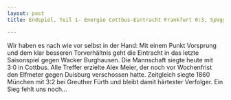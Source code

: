 ```yaml
---
layout: post
title: Endspiel, Teil 1- Energie Cottbus-Eintracht Frankfurt 0:3, SpVgg Greuther Fürth-1860 München 2:3

---
```


Wir haben es nach wie vor selbst in der Hand: Mit einem Punkt Vorsprung und dem klar besseren Torverhältnis geht die Eintracht in das letzte Saisonspiel gegen Wacker Burghausen. Die Mannschaft siegte heute mit 3:0 in Cottbus. Alle Treffer erzielte Alex Meier, der noch vor Wochenfrist den Elfmeter gegen Duisburg verschossen hatte. Zeitgleich siegte 1860 München mit 3:2 bei Greuther Fürth und bleibt damit härtester Verfolger. Ein Sieg fehlt uns noch...


